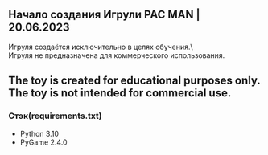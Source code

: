 Начало создания Игрули PAC MAN | 20.06.2023
---
Игруля создаётся исключительно в целях обучения.\  
Игруля не предназначена для коммерческого использования.

The toy is created for educational purposes only.\
The toy is not intended for commercial use.
---
### Стэк(requirements.txt)
+ Python 3.10
+ PyGame 2.4.0